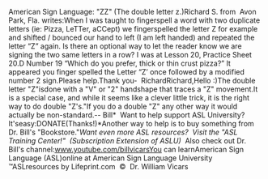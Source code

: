 American Sign Language: "ZZ" 
		(The double letter z.)Richard S. from  Avon Park, Fla. 
writes:When I was taught to fingerspell a word with two duplicate letters (ie: Pizza, 
LeTTer, aCCept) we fingerspelled the letter Z for example and shifted / bounced 
our hand to left (I am left handed) and repeated the letter “Z” again. Is there 
an optional way to let the reader know we are signing the two same letters in a 
row? I was at Lesson 20, Practice Sheet 20.D Number 19 “Which do you prefer, 
thick or thin crust pizza?” It appeared you finger spelled the Letter “Z’ once 
followed by a modified number 2 sign.Please help.Thank you-  RichardRichard,Hello :)The double letter "Z"isdone with a "V" or "2" handshape that traces a 
"Z" movement.It is a special case, and while it seems like a clever little trick, it is the 
right way to do double "Z's."If you do a double "Z" any other way it would actually be non-standard.-- Bill* 
Want to help support ASL University?  It'seasy:DONATE(Thanks!)*Another way to help is to buy something from Dr. Bill's "Bookstore."*Want even more ASL resources?  Visit the "ASL Training Center!"  (Subscription 
Extension of ASLU)*  Also check out Dr. Bill's channel:www.youtube.com/billvicarsYou can learnAmerican Sign Language (ASL)online at American Sign Language University ™ASLresources by Lifeprint.com  ©  Dr. William Vicars